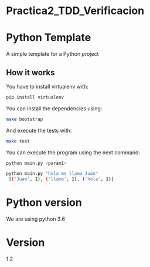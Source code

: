 # Practica2_TDD_Verificacion

# Python Template

A simple template for a Python project

## How it works
You have to install virtualenv with:

```bash
pip install virtualenv
```

You can install the dependencies using:

```bash
make bootstrap
```

And execute the tests with:

```bash
make test
```

You can execute the program using the next command:

```bash
python main.py <param1>

python main.py "hola me llamo Juan"
 [('Juan', 1), ('llamo', 1), ('hola', 1)]
```

# Python version
We are using python 3.6

# Version
1.2


